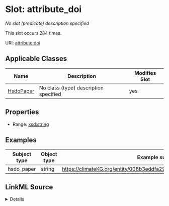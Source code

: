 

# Slot: attribute_doi


_No slot (predicate) description specified_






This slot occurs 284 times.


URI: [attribute:doi](http://attribute.org/doi)



<!-- no inheritance hierarchy -->





## Applicable Classes

| Name | Description | Modifies Slot |
| --- | --- | --- |
| [HsdoPaper](../classes/HsdoPaper.md) | No class (type) description specified |  yes  |







## Properties

* Range: [xsd:string](http://www.w3.org/2001/XMLSchema#string)






## Examples

| Subject type | Object type | Example subject | Example object | Occurrences |
| --- | --- | --- | --- | --- |
| hsdo_paper | string | https://climateKG.org/entity/008b3eddfa29b8dc6e8d97472e4526bec2c9c2cb | 10.1093/icesjms/fsr010 | 284 |




## LinkML Source

<details>

```yaml
name: attribute_doi
annotations:
  count:
    tag: count
    value: 284
description: No slot (predicate) description specified
examples:
- object:
    example_object: 10.1093/icesjms/fsr010
    example_object_type: string
    example_predicate: attribute:doi
    example_subject: https://climateKG.org/entity/008b3eddfa29b8dc6e8d97472e4526bec2c9c2cb
    example_subject_type: hsdo_paper
from_schema: dream-kg
rank: 1000
slot_uri: attribute:doi
alias: attribute_doi
domain_of:
- hsdo_paper
range: string

```
</details>